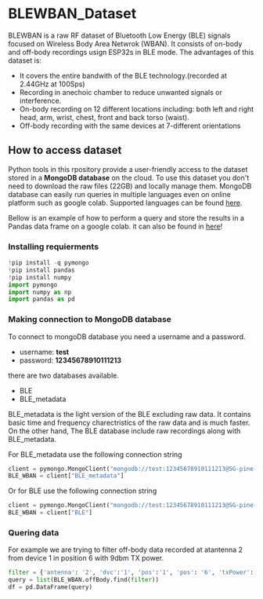 # BLEWBAN_Dataset
BLEWBAN is a raw RF dataset of Bluetooth Low Energy (BLE) signals focused on Wireless Body Area Netwrok (WBAN). It consists of on-body and off-body recordings usign ESP32s in BLE mode.
The advantages of this dataset is:
- It covers the entire bandwith of the BLE technology.(recorded at 2.44GHz at 100Sps)
- Recording in anechoic chamber to reduce unwanted signals or interference.
- On-body recording on 12 different locations including: both left and right head, arm, wrist, chest, front and back torso (waist).  
- Off-body recording with the same devices at 7-different orientations
  
## How to access dataset
Python tools in this rpository provide a user-friendly access to the dataset stored in a **MongoDB database** on the cloud.
To use this dataset you don't need to download the raw files (22GB) and locally manage them. MongoDB database can easily run queries in multiple languages even on online platform such as google colab. Supported languages can be found [here](https://www.mongodb.com/languages).

Bellow is an example of how to perform a query and store the results in a Pandas data frame on a google colab. it can also be found in [here](https://colab.research.google.com/drive/1MDBT2rkZK7mvF0-5CpkBp85WYFNymxvO?usp=sharing)!

### Installing requierments
```python
!pip install -q pymongo
!pip install pandas
!pip install numpy
import pymongo
import numpy as np
import pandas as pd
```
### Making connection to MongoDB database
To connect to mongoDB database you need a username and a password. 

- username: **test**
- password: **12345678910111213**

there are two databases available.
- BLE
- BLE_metadata

BLE_metadata is the light version of the BLE excluding raw data. It contains basic time and frequency charectristics of the raw data and is much faster. On the other hand, The BLE database include raw recordings along with BLE_metadata.

For BLE_metadata use the following connection string
```python
client = pymongo.MongoClient("mongodb://test:12345678910111213@SG-pine-beat-9444-57323.servers.mongodirector.com:27017/BLE_metadata")
BLE_WBAN = client["BLE_metadata"]
```
Or for BLE use the following connection string
```python
client = pymongo.MongoClient("mongodb://test:12345678910111213@SG-pine-beat-9444-57323.servers.mongodirector.com:27017/BLE")
BLE_WBAN = client["BLE"]
```

### Quering data 
For example we are trying to filter off-body data recorded at atantenna 2 from device 1 in position 6 with 9dbm TX power.    
```python
filter = {'antenna': '2', 'dvc':'1', 'pos':'1', 'pos': '6', 'txPower': '9dbm'}
query = list(BLE_WBAN.offBody.find(filter))
df = pd.DataFrame(query)
```




